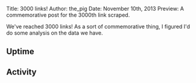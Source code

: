 Title: 3000 links!
Author: the_pig
Date: November 10th, 2013
Preview: A commemorative post for the 3000th link scraped.

We've reached 3000 links! As a sort of commemorative thing, I figured I'd do
some analysis on the data we have.

## Uptime

## Activity
